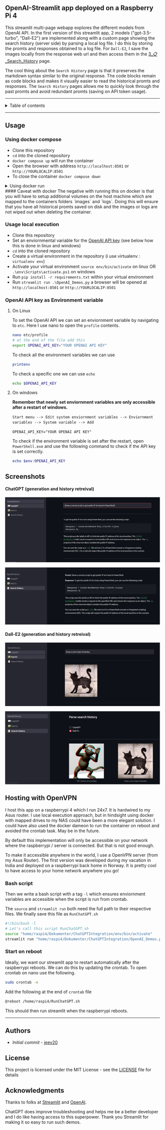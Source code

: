 ## OpenAI-Streamlit app deployed on a Raspberry Pi 4
This streamlit multi-page webapp explores the different models from OpenAI API. In the first version of this streamlit app, 2 models ("gpt-3.5-turbo", "Dall-E2") are implemented along with a custom page showing the search history (server side) by parsing a local log file. I do this by storing the promts and responses obtained to a log file. For `Dall-E2`, I save the images locally from the response web url and then access them in the [3_📋_Search_History](https://github.com/jeev20/OpenAI-Streamlit-WebApp/blob/master/pages/3_📋_Search_History.py) page. 

The cool thing about the `Search History` page is that it preserves the markdown syntax similar to the original response. The code blocks remain as code blocks and makes it visually easier to read the historical promts and responses. The `Search History` pages allows me to quickly look through the past promts and avoid redundant promts (saving on API token usage). 

 --------------------------------------------------

<details>
 <summary>Table of contents</summary>
 
- [OpenAI-Streamlit app deployed on a Raspberry Pi 4](#openai-streamlit-app-deployed-on-a-raspberry-pi-4)
- [Usage](#usage)
  - [Using docker compose](#using-docker-compose)
  - [Using docker run](#using-docker-run)
    - [Caveat with docker](#caveat-with-docker)
  - [Usage local execution](#usage-local-execution)
  - [OpenAI API key as Environment variable](#openai-api-key-as-environment-variable)
- [Screenshots](#screenshots)
    - [ChatGPT (generation and history retreival)](#chatgpt-generation-and-history-retreival)
    - [Dall-E2 (generation and history retreival)](#dall-e2-generation-and-history-retreival)
- [Hosting with OpenVPN](#hosting-with-openvpn)
  - [Bash script](#bash-script)
  - [Start on reboot](#start-on-reboot)
- [Authors](#authors)
- [License](#license)
- [Acknowledgments](#acknowledgments)



</details>

 --------------------------------------------------

## Usage 
### Using docker compose
* Clone this repository
* `cd` into the cloned repository
* `docker compose up` will run the container 
* Open the browser with address `http://localhost:8501` or `http://YOURLOCALIP:8501`
* To close the container `docker compose down`
  
<details>
<summary> Using docker run</summary>

### Using docker run
* Clone this repository
* `cd` into the cloned repository
* Build the image note the `.` signifying the current directory
  ```bash 
  docker build -t openai-streamlit-webapp .
  ```
* Run the container (`--name` names the container, `-e` passes an environment variable into the container)
  ```bash 
  docker run -p 8501:8501 --name openai-streamlit-webapp -e OPENAI_API_KEY=$env:OPENAI_API_KEY  openai-streamlit-webapp
  ```
* Open the browser with address `http://localhost:8501` or `http://YOURLOCALIP:8501`
* For subsequent runs `docker start openai-streamlit-webapp`
  
</details>
#### Caveat with docker
The negative with running this on docker is that you will have to setup additional volumes on the host machine which are mapped to the containers folders `images` and `logs`. Doing this will ensure that you have all historical promts saved on disk and the images or logs are not wiped out when deleting the container. 

### Usage local execution
* Clone this repository 
* Set an enviornmental variable for the [OpenAI API key](https://help.openai.com/en/articles/4936850-where-do-i-find-my-secret-api-key) (see below how this is done in linux and windows)
* `cd` into the cloned repository
* Create a virtual environment in the repository (i use virtualenv : `virtualenv env`)
* Activate your virtual environment `source env/bin/activate` on linux OR `.\env\Scripts\activate.ps1` on windows
* Run `pip install -r requirements.txt` within your virtual environment
* Run `streamlit run .\OpenAI_Demos.py` a browser will be opened at `http://localhost:8501` or `http://YOURLOCALIP:8501`

### OpenAI API key as Environment variable
1. On Linux
  
    To set the OpenAI API we can set an enviornment variable by navigating to `etc`. Here I use nano to open the `profile` contents. 
    ```bash
    nano etc/profile
    # at the end of the file add this 
    export OPENAI_API_KEY="YOUR OPENAI API KEY"
    ```
    To check all the environment variables we can use 
    ```bash
    printenv
    ```
    To check a specific one we can use `echo`  
    ```bash
    echo $OPENAI_API_KEY
    ```
2. On windows
   
    **Remember that newly set enviornment variables are only accessible after a restart of windows.** 

    ``Start menu --> Edit system enviornment variables --> Enviornment variables --> System variable --> Add``

    `OPENAI_API_KEY="YOUR OPENAI API KEY"`

    To check if the environment variable is set after the restart, open `PowerShell.exe` and use the following command to check if the API key is set correctly.   
    ```powershell
    echo $env:OPENAI_API_KEY
    ```

## Screenshots

#### ChatGPT (generation and history retreival)

![alt text](https://github.com/jeev20/OpenAI-Streamlit-WebApp/blob/master/images/ChatGPTPage.JPG "ChatGPT Page")

![alt text](https://github.com/jeev20/OpenAI-Streamlit-WebApp/blob/master/images/SearchPageChatGPT.JPG "Search Page ChatGPT")

#### Dall-E2 (generation and history retreival)

![alt text](https://github.com/jeev20/OpenAI-Streamlit-WebApp/blob/master/images/Dall-E2Page.JPG "Dall-E2 Page")

![alt text](https://github.com/jeev20/OpenAI-Streamlit-WebApp/blob/master/images/SearchPageDall-E2.JPG "Search Page Dall-E2")


## Hosting with OpenVPN

I host this app on a raspberrypi 4 which I run 24x7. It is hardwired to my Asus router. I use local execution approach, but in hindsight using docker with mapped drives to my NAS could have been a more elegant solution. I could have also used the docker dameon to run the container on reboot and avoided the crontab task. May be in the future. 

By default this implementation will only be accessible on your network where the raspberrypi / server is connected. But that is not good enough. 

To make it accessible anywhere in the world, I use a OpenVPN server (from my Asus Router). The first version was developed during my vacation in India and deployed on a raspberrypi back home in Norway. It is pretty cool to have access to your home network anywhere you go!

### Bash script
Then we write a bash script with a tag `-l` which ensures enviornment variables are accessible when the script is run from crontab. 

The `source` and `streamlit run` both need the full path to their respective files. We finally save this file as `RunChatGPT.sh`
```bash
#!/bin/bash -l
# Let's call this script RunChatGPT.sh
source "home/raspi4/Dokumenter/ChatGPTIntegration/env/bin/activate"
streamlit run "home/raspi4/Dokumenter/ChatGPTIntegration/OpenAI_Demos.py"
```

### Start on reboot
Ideally, we want our streamlit app to restart automatically after the raspberrypi reboots. We can do this by updating the crontab. To open crontab on nano use the following. 

```bash
sudo crontab -e
```
Add the following at the end of `crontab` file
``` bash
@reboot /home/raspi4/RunChatGPT.sh
```
This should then run streamlit when the raspberrypi reboots. 

-----------------------------------------------------------

## Authors

* *Initial commit* - [jeev20](https://github.com/jeev20)

## License

This project is licensed under the MIT License - see the [LICENSE](https://github.com/jeev20/OpenAI-Streamlit-WebApp/blob/master/LICENSE) file for details

## Acknowledgments


Thanks to folks at [Streamlit](https://github.com/streamlit/streamlit) and [OpenAI](https://openai.com).

ChatGPT does improve troubleshooting and helps me be a better developer and I do like having access to this superpower. Thank you Streamlit for making it so easy to run such demos. 